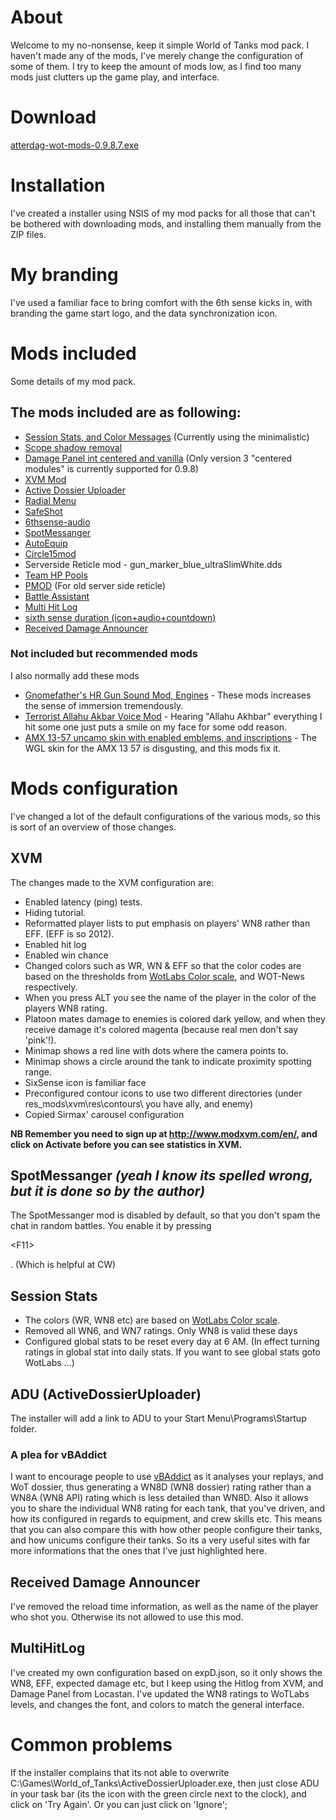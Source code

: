 # About #
Welcome to my no-nonsense, keep it simple World of Tanks mod pack. I haven't made any of the mods, I've merely change the configuration of some of them. I try to keep the amount of mods low, as I find too many mods just clutters up the game play, and interface.

# Download #
[atterdag-wot-mods-0.9.8.7.exe](https://dl.dropboxusercontent.com/u/11915528/wot/atterdag-wot-mods-0.9.8.7.exe)

# Installation #
I've created a installer using NSIS of my mod packs for all those that can't be bothered with downloading mods, and installing them manually from the ZIP files.

# My branding #
I've used a familiar face to bring comfort with the 6th sense kicks in, with branding the game start logo, and the data synchronization icon.

# Mods included #
Some details of my mod pack.

## The mods included are as following: ##
  * [Session Stats, and Color Messages](http://forum.worldoftanks.eu/index.php?/topic/177899-089-color-messages-and-session-stats/) (Currently using the minimalistic)
  * [Scope shadow removal](http://forum.worldoftanks.eu/index.php?/topic/259471-092-scope-shadow-removal/)
  * [Damage Panel int centered and vanilla](http://forum.worldoftanks.eu/index.php?/topic/89516-089-damage-panel-134-int-centered-and-vanilla/) (Only version 3 "centered modules" is currently supported for 0.9.8)
  * [XVM Mod](http://www.modxvm.com)
  * [Active Dossier Uploader](http://www.vbaddict.net)
  * [Radial Menu](http://forum.worldoftanks.eu/index.php?/topic/184767-0810-radial-menu-v257-ut-announcer-pack/)
  * [SafeShot](http://forum.worldoftanks.ru/index.php?/topic/1075087-)
  * [6thsense-audio](http://www.koreanrandom.com/forum/index.php?app=core&module=attach&section=attach&attach_id=3936)
  * [SpotMessanger](http://forum.worldoftanks.eu/index.php?/topic/353419-0811spotmessanger/)
  * [AutoEquip](http://blogtanker.ru/autoequip-dlya-wot.html)
  * [Circle15mod](http://mirtankov.net/mods/11709-mod-nevidimyi-vystrel-iz-kusta-radius-15m.html)
  * Serverside Reticle mod - gun\_marker\_blue\_ultraSlimWhite.dds
  * [Team HP Pools](http://forum.worldoftanks.eu/index.php?/topic/374447-090-team-hp-pool-bar/)
  * [PMOD](http://forum.worldoftanks.ru/index.php?/topic/1172523-094-pmod-%D0%BF%D0%B0%D0%BA%D0%B5%D1%82-%D1%81-%D0%BF%D1%80%D1%8F%D0%BD%D0%B8%D0%BA%D0%B0%D0%BC%D0%B8-upd-07112014-ver-094-12/) (For old server side reticle)
  * [Battle Assistant](http://forum.worldoftanks.ru/index.php?/topic/1389614-094-battle-assistant-%D0%BD%D0%BE%D0%B2%D1%8B%D0%B5-%D0%B2%D0%BE%D0%B7%D0%BC%D0%BE%D0%B6%D0%BD%D0%BE%D1%81%D1%82%D0%B8-%D0%B2-%D0%B8%D0%B3%D1%80%D0%B5/)
  * [Multi Hit Log](http://worldof-tanks.com/0-9-2-multi-hit-log-v-1-2b/)
  * [sixth sense duration (icon+audio+countdown)](http://forum.worldoftanks.eu/index.php?/topic/358159-096sixth-sense-duration-iconaudiocountdown/)
  * [Received Damage Announcer](http://worldof-tanks.com/tag/received-damage-announcer/)

### Not included but recommended mods ###
I also normally add these mods
 * [Gnomefather's HR Gun Sound Mod, Engines](http://gnomefather.blogspot.se/) - These mods increases the sense of immersion tremendously.
 * [Terrorist Allahu Akbar Voice Mod](http://forum.wotlabs.net/index.php?/topic/13181-terrorist-allahu-akbar-voice-mod/) - Hearing "Allahu Akhbar" everything I hit some one just puts a smile on my face for some odd reason.
 * [AMX 13-57 uncamo skin with enabled emblems, and inscriptions](http://www.reddit.com/r/WorldofTanks/comments/33ij9t/the_1357_uncamo_skin_was_pretty_cool_but_lets/) - The WGL skin for the AMX 13 57 is disgusting, and this mods fix it.

# Mods configuration #
I've changed a lot of the default configurations of the various mods, so this is sort of an overview of those changes.

## XVM ##
The changes made to the XVM configuration are:
  * Enabled latency (ping) tests.
  * Hiding tutorial.
  * Reformatted player lists to put emphasis on players' WN8 rather than EFF. (EFF is so 2012).
  * Enabled hit log
  * Enabled win chance
  * Changed colors such as WR, WN & EFF so that the color codes are based on the thresholds from [WotLabs Color scale](http://wotlabs.net/eu), and WOT-News respectively.
  * When you press ALT you see the name of the player in the color of the players WN8 rating.
  * Platoon mates damage to enemies is colored dark yellow, and when they receive damage it's colored magenta (because real men don't say 'pink'!).
  * Minimap shows a red line with dots where the camera points to.
  * Minimap shows a circle around the tank to indicate proximity spotting range.
  * SixSense icon is familiar face
  * Preconfigured contour icons to use two different directories (under res\_mods\xvm\res\contours\ you have ally, and enemy)
  * Copied Sirmax' carousel configuration

**NB Remember you need to sign up at http://www.modxvm.com/en/, and click on Activate before you can see statistics in XVM.**

## SpotMessanger _(yeah I know its spelled wrong, but it is done so by the author)_ ##
The SpotMessanger mod is disabled by default, so that you don't spam the chat in random battles. You enable it by pressing 

&lt;F11&gt;

. (Which is helpful at CW)

## Session Stats ##
  * The colors (WR, WN8 etc) are based on [WotLabs Color scale](http://wotlabs.net/eu).
  * Removed all WN6, and WN7 ratings. Only WN8 is valid these days
  * Configured global stats to be reset every day at 6 AM. (In effect turning ratings in global stat into daily stats. If you want to see global stats goto WotLabs ...)

## ADU (ActiveDossierUploader) ##
The installer will add a link to ADU to your Start Menu\Programs\Startup folder.

### A plea for vBAddict ###
I want to encourage people to use [vBAddict](http://www.vbaddict.net/wot.php) as it analyses your replays, and WoT dossier, thus generating a WN8D (WN8 dossier) rating rather than a WN8A (WN8 API) rating which is less detailed than WN8D. Also it allows you to share the individual WN8 rating for each tank, that you've driven, and how its configured in regards to equipment, and crew skills etc. This means that you can also compare this with how other people configure their tanks, and how unicums configure their tanks. So its a very useful sites with far more informations that the ones that I've just highlighted here.

## Received Damage Announcer ##
I've removed the reload time information, as well as the name of the player who shot you. Otherwise its not allowed to use this mod.

## MultiHitLog ##
I've created my own configuration based on expD.json, so it only shows the WN8, EFF, expected damage etc, but I keep using the Hitlog from XVM, and Damage Panel from Locastan. I've updated the WN8 ratings to WoTLabs levels, and changes the font, and colors to match the general interface.

# Common problems #
If the installer complains that its not able to overwrite C:\Games\World\_of\_Tanks\ActiveDossierUploader.exe, then just close ADU in your task bar (its the icon with the green circle next to the clock), and click on 'Try Again'. Or you can just click on 'Ignore';
